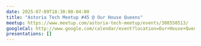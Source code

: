 ```yaml
---
date: 2025-07-09T18:30:00-04:00
title: "Astoria Tech Meetup #45 @ Our House Queens"
meetup: https://www.meetup.com/astoria-tech-meetup/events/308550513/
googleCal: http://www.google.com/calendar/event?location=Our+House+Queens+-+23-71+31st+St+-+Queens+County%2C+NY&action=TEMPLATE&sprop=name%3AAstoria+Tech+Meetup&sprop=website%3Ahttps%3A%2F%2Fwww.meetup.com%2Fastoria-tech-meetup%2Fevents%2F308550513%2F&details=Our+next+evening+meetup+will+be+on+Wed%2C+July+9th+at+6%3A30pm.+We%27re+excited+to+again+be+hosting+the+meetup+at+Our+House+Queens%2C+a+co-working+%26+event+space+here+in+Astoria.%0A%0AAGENDA%3A%0A6%3A30+-+7%3A15pm%3A+Open+discussion%0A7%3A15+-+8%3A00pm%3A+Rapid+demos%2C+group+discussion%0A8%3A00+-+8%3A30pm%3A+Open+discussion&text=Astoria+Tech+Meetup+%2345+%40+Our+House+Queens&dates=20250709T223000Z%2F20250710T003000Z
presentations: []
---
```

